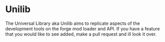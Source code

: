 # Unilib
The Universal Library aka Unilib aims to replicate aspects of the development tools on the forge mod loader and API. If you have a feature that you would like to see added, make a pull 
request and ill look it over.
